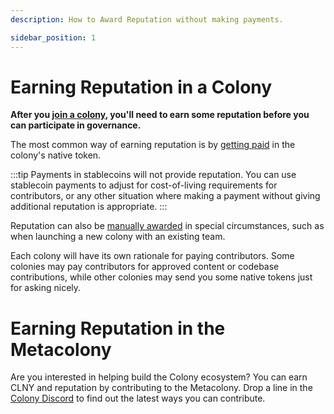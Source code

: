 ```yaml
---
description: How to Award Reputation without making payments.

sidebar_position: 1
---
```


# Earning Reputation in a Colony

**After you [join a colony](../join-a-colony.md), you'll need to earn some reputation before you can participate in governance.**

The most common way of earning reputation is by [getting paid](../managing-funds/payments.md) in the colony's native token. 

:::tip
Payments in stablecoins will not provide reputation. You can use stablecoin payments to adjust for cost-of-living requirements for contributors, or any other situation where making a payment without giving additional reputation is appropriate. 
:::

Reputation can also be [manually awarded](award-reputation.md) in special circumstances, such as when launching a new colony with an existing team.

Each colony will have its own rationale for paying contributors. Some colonies may pay contributors for approved content or codebase contributions, while other colonies may send you some native tokens just for asking nicely.

# Earning Reputation in the Metacolony

Are you interested in helping build the Colony ecosystem? You can earn CLNY and reputation by contributing to the Metacolony. Drop a line in the [Colony Discord](https://discord.com/invite/feVZWwysqM) to find out the latest ways you can contribute.  